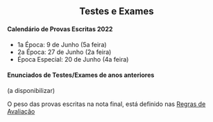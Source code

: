
<h2 align="center"> Testes e Exames </h2>  

#### Calendário de Provas Escritas 2022
- 1a Época: 9 de Junho (5a feira)
- 2a Época: 27 de Junho (2a feira)
- Época Especial: 20 de Junho (4a feira)

#### Enunciados de Testes/Exames de anos anteriores

(a disponibilizar)

O peso das provas escritas na nota final, está definido nas [Regras de Avaliação](avaliacao.md)
